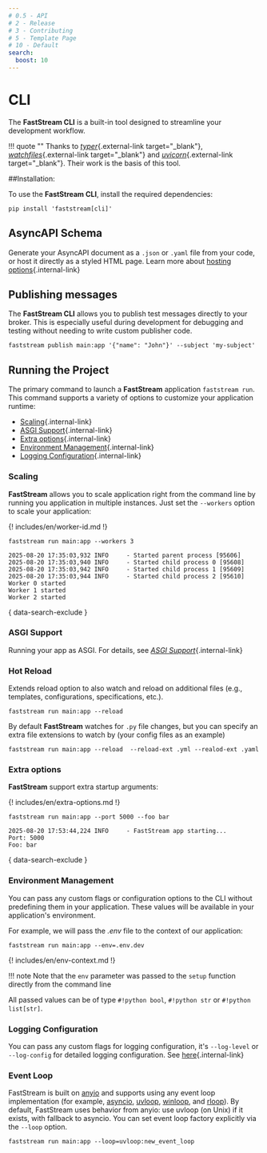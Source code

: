 ```yaml
---
# 0.5 - API
# 2 - Release
# 3 - Contributing
# 5 - Template Page
# 10 - Default
search:
  boost: 10
---
```


# CLI


The **FastStream CLI** is a built-in tool designed to streamline your development workflow.

!!! quote ""
    Thanks to [*typer*](https://typer.tiangolo.com/){.external-link target="_blank"}, [*watchfiles*](https://watchfiles.helpmanual.io/){.external-link target="_blank"} and [*uvicorn*](https://www.uvicorn.org/){.external-link target="_blank"}. Their work is the basis of this tool.

##Installation:

To use the **FastStream CLI**, install the required dependencies:

```shell
pip install 'faststream[cli]'
```

## AsyncAPI Schema

Generate your AsyncAPI document as a `.json` or `.yaml` file from your code, or host it directly as a styled HTML page. Learn more about [hosting options](../asyncapi/hosting){.internal-link}

## Publishing messages

The **FastStream CLI** allows you to publish test messages directly to your broker. This is especially useful during development for debugging and testing without needing to write custom publisher code.

```shell
faststream publish main:app '{"name": "John"}' --subject 'my-subject'
```

## Running the Project

The primary command to launch a **FastStream** application `faststream run`.
This command supports a variety of options to customize your application runtime:

* [Scaling](.#scaling){.internal-link}
* [ASGI Support](.#asgi-support){.internal-link}
* [Extra options](.#extra-options){.internal-link}
* [Environment Management](.#environment-management){.internal-link}
* [Logging Configuration](.#logging-configuration){.internal-link}

### Scaling

**FastStream** allows you to scale application right from the command line by running you application in multiple instances.
Just set the `--workers` option to scale your application:


{! includes/en/worker-id.md !}

```shell
faststream run main:app --workers 3
```

```{ .console .no-copy }
2025-08-20 17:35:03,932 INFO     - Started parent process [95606]
2025-08-20 17:35:03,940 INFO     - Started child process 0 [95608]
2025-08-20 17:35:03,942 INFO     - Started child process 1 [95609]
2025-08-20 17:35:03,944 INFO     - Started child process 2 [95610]
Worker 0 started
Worker 1 started
Worker 2 started
```
{ data-search-exclude }


### ASGI Support

Running your app as ASGI. For details, see [*ASGI Support*](../asgi){.internal-link}

### Hot Reload

Extends reload option to also watch and reload on additional files (e.g., templates, configurations, specifications, etc.).


```shell
faststream run main:app --reload
```

By default **FastStream** watches for `.py` file changes, but you can specify an extra file extensions to watch by (your config files as an example)

```shell
faststream run main:app --reload  --reload-ext .yml --realod-ext .yaml
```

### Extra options

**FastStream** support extra startup arguments:

{! includes/en/extra-options.md !}

```shell
faststream run main:app --port 5000 --foo bar
```

```{ .console .no-copy }
2025-08-20 17:53:44,224 INFO     - FastStream app starting...
Port: 5000
Foo: bar
```
{ data-search-exclude }


### Environment Management

You can pass any custom flags or configuration options to the CLI without predefining them in your application. These values will be available in your application's environment.

For example, we will pass the *.env* file to the context of our application:

```shell
faststream run main:app --env=.env.dev
```

{! includes/en/env-context.md !}


!!! note
    Note that the `env` parameter was passed to the `setup` function directly from the command line

All passed values can be of type `#!python bool`, `#!python str` or `#!python list[str]`.

### Logging Configuration

You can pass any custom flags for logging configuration, it's `--log-level` or `--log-config` for detailed logging configuration. See [here](../observability/logging#logging-levels){.internal-link}

### Event Loop

FastStream is built on [anyio](https://github.com/agronholm/anyio) and supports using any event loop implementation (for example, [asyncio](https://docs.python.org/3/library/asyncio-eventloop.html),  [uvloop](https://github.com/MagicStack/uvloop), [winloop](https://github.com/Vizonex/Winloop), and [rloop](https://github.com/gi0baro/rloop)). By default, FastStream uses behavior from anyio: use uvloop (on Unix) if it exists, with fallback to asyncio. You can set event loop factory explicitly via the `--loop` option.

```shell
faststream run main:app --loop=uvloop:new_event_loop
```
